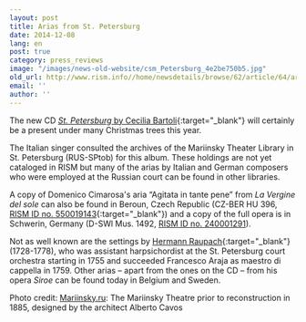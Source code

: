 ```yaml
---
layout: post
title: Arias from St. Petersburg
date: 2014-12-08
lang: en
post: true
category: press_reviews
image: "/images/news-old-website/csm_Petersburg_4e2be750b5.jpg"
old_url: http://www.rism.info//home/newsdetails/browse/62/article/64/arias-from-st-petersburg.html
email: ''
author: ''
---
```



The new CD [_St. Petersburg_ by Cecilia Bartoli](http://ceciliabartolionline.com/st-petersburg/){:target="_blank"} will certainly be a present under many Christmas trees this year.

The Italian singer consulted the archives of the Mariinsky Theater Library in St. Petersburg (RUS-SPtob) for this album. These holdings are not yet cataloged in RISM but many of the arias by Italian and German composers who were employed at the Russian court can be found in other libraries.

A copy of Domenico Cimarosa's aria “Agitata in tante pene” from _La Vergine del sole_ can also be found in Beroun, Czech Republic (CZ-BER HU 396, [RISM ID no. 550019143](https://opac.rism.info/search?View=rism&localkey=550019143){:target="_blank"}) and a copy of the full opera is in Schwerin, Germany (D-SWl Mus. 1492, [RISM ID no. 240001291](https://opac.rism.info/search?View=rism&localkey=240001291 "external-link-new-window")).

Not as well known are the settings by [Hermann Raupach](https://opac.rism.info/search?View=rism&author=Raupach+Hermann){:target="_blank"} (1728-1778), who was assistant harpsichordist at the St. Petersburg court orchestra starting in 1755 and succeeded Francesco Araja as maestro di cappella in 1759. Other arias – apart from the ones on the CD – from his opera _Siroe_ can be found today in Belgium and Sweden.

Photo credit: [Mariinsky.ru](http://www.mariinsky.ru/en/about/history_theatre/mariinsky_theatre/): The Mariinsky Theatre prior to reconstruction in 1885, designed by the architect Alberto Cavos

<script type="text/javascript">var switchTo5x=true;</script><script type="text/javascript" src="http://w.sharethis.com/button/buttons.js"></script><script type="text/javascript">stLight.options({publisher: "9b601438-1ce1-49d8-bfd7-9cff5df54c17", doNotHash: false, doNotCopy: false, hashAddressBar: false});</script>